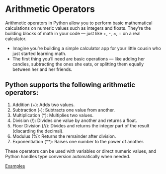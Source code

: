 # Arithmetic Operators 

Arithmetic operators in Python allow you to perform basic mathematical calculations on numeric values such as integers and floats. They’re the building blocks of math in your code — just like +, -, ×, ÷ on a real calculator.
- Imagine you’re building a simple calculator app for your little cousin who just started learning math.
- The first thing you’ll need are basic operations — like adding her candies, subtracting the ones she eats, or splitting them equally between her and her friends.

## Python supports the following arithmetic operators:

1. Addition (+): Adds two values.
2. Subtraction (-): Subtracts one value from another.
3. Multiplication (*): Multiplies two values.
4. Division (/): Divides one value by another and returns a float.
5. Floor Division (//): Divides and returns the integer part of the result (discarding the decimal).
6. Modulus (%): Returns the remainder after division.
7. Exponentiation (**): Raises one number to the power of another.

These operators can be used with variables or direct numeric values, and Python handles type conversion automatically when needed. 

[Examples](https://github.com/SereneSyntax04/python-for-devops/blob/main/examples/arithemetic.py)
